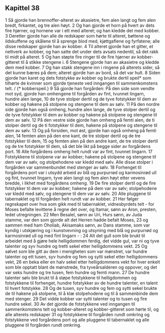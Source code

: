 ## Kapittel 38

1 Så gjorde han brennoffer-alteret av akasietre, fem alen langt og fem alen bredt, firkantet, og tre alen høyt.
2 Og han gjorde et horn på hvert av dets fire hjørner, og hornene var i ett med alteret; og han kledde det med kobber.
3 Deretter gjorde han alle de redskaper som hørte til alteret, bøttene og ildskuffene og skålene til å sprenge blod med, kjøttgaflene og fyrfatene; alle disse redskaper gjorde han av kobber.
4 Til alteret gjorde han et gitter, et nettverk av kobber, og han satte det under dets avsats nedentil, så det rakk til midt på alteret.
5 Og han støpte fire ringer til de fire hjørner av kobber-gitteret til å stikke stengene i.
6 Stengene gjorde han av akasietre og kledde dem med kobber.
7 Og han stakk stengene inn i ringene på alterets sider, så det kunne bæres på dem; alteret gjorde han av bord, så det var hult.
8 Siden gjorde han karet og dets fotstykke av kobber og brukte dertil speil* som tilhørte de kvinner som gjorde tjeneste ved inngangen til sammenkomstens telt. / {* kobberspeil.}
9 Så gjorde han forgården: På den side som vendte mot syd, gjorde han omhengene til forgården av fint, tvunnet lingarn, hundre alen lange,
10 de tyve stolper dertil og de tyve fotstykker til dem av kobber og hakene på stolpene og stengene til dem av sølv.
11 På den nordre side gjorde han også omheng, hundre alen lange, de tyve stolper dertil og de tyve fotstykker til dem av kobber og hakene på stolpene og stengene til dem av sølv.
12 På den vestre side gjorde han omheng på femti alen, de ti stolper dertil og de ti fotstykker til dem, hakene på stolpene og stengene til dem av sølv.
13 Og på forsiden, mot øst, gjorde han også omheng på femti alen,
14 femten alen på den ene kant, de tre stolper dertil og de tre fotstykker til dem,
15 og femten alen på den andre kant, de tre stolper dertil og de tre fotstykker til dem, så det ble likt på begge sider av forgårdens port.
16 Alle forgårdens omheng helt rundt var av fint, tvunnet lingarn.
17 Fotstykkene til stolpene var av kobber; hakene på stolpene og stengene til dem var av sølv, og stolpehodene var kledd med sølv. Alle disse stolper i forgården var sammenbundet med stenger av sølv.
18 Forhenget til forgårdens port var i utsydd arbeid av blå og purpurrød og karmosinrød ull og fint, tvunnet lingarn, tyve alen langt og fem alen høyt etter vevens bredde, i likhet med forgårdens omheng.
19 De fire stolper dertil og de fire fotstykker til dem var av kobber; hakene på dem var av sølv; stolpehodene var kledd med sølv, og stengene til dem var av sølv.
20 Alle pluggene til tabernaklet og til forgården helt rundt var av kobber.
21 Her følger regnskapet over hva som gikk med til tabernaklet, vidnesbyrdets telt - for Moses befalte levittene å regne det over, og Itamar, sønn av Aron, presten, ledet utregningen.
22 Men Besalel, sønn av Uri, Hurs sønn, av Juda stamme, var den som gjorde alt det Herren hadde befalt Moses,
23 og sammen med ham Oholiab, Akisamaks sønn, av Dans stamme, som var kyndig i utskjæring og i kunstvevning og utsyning med blå og purpurrød og karmosinrød ull og med fint lingarn - :
24 Alt det gull som ble brukt til arbeidet med å gjøre hele helligdommen ferdig, det vidde gul, var ni og tyve talenter og syv hundre og tretti sekel etter helligdommens vekt.
25 Og sølvet som ble gitt av dem i menigheten som var mønstret, var hundre talenter og ett tusen, syv hundre og fem og sytti sekel etter helligdommens vekt,
26 en beka eller en halv sekel etter helligdommens vekt for hver enkelt som ble opptatt blant de mønstrede, fra tyveårsalderen og oppover, og det var seks hundre og tre tusen, fem hundre og femti mann.
27 De hundre talenter sølv ble brukt til å støpe fotstykkene til helligdommen og fotstykkene til forhenget, hundre fotstykker av de hundre talenter, en talent til hvert fotstykke.
28 Og de tusen, syv hundre og fem og sytti sekel brukte de til hakene på stolpene, til å klæ stolpehodene og til å sammenbinde dem med stenger.
29 Det vidde kobber var sytti talenter og to tusen og fire hundre sekel.
30 Av det gjorde de fotstykkene ved inngangen til sammenkomstens telt og kobber-alteret og kobber-gitteret som hørte til, og alle alterets redskaper
31 og fotstykkene til forgården rundt omkring og fotstykkene ved forgårdens port og alle pluggene til tabernaklet og alle pluggene til forgården rundt omkring.
